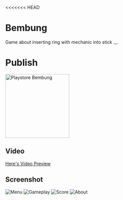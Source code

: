 <<<<<<< HEAD
# Bembung
Game about inserting ring with mechanic into stick ._.

# Publish
<a href="https://play.google.com/store/apps/details?id=com.arksana.bembung">
 <img alt="Playstore Bembung" src="https://play.google.com/intl/id/badges/static/images/badges/en_badge_web_generic.png" width=200>
</a>

## Video
[Here's Video Preview](https://www.youtube.com/watch?v=r3WPP6RSAas)

## Screenshot
![Menu](https://github.com/Leguna/Bembung/blob/master/BembungPreview/SS%20(4).png)
![Gameplay](https://github.com/Leguna/Bembung/blob/master/BembungPreview/SS%20(6).png)
![Score](https://github.com/Leguna/Bembung/blob/master/BembungPreview/SS%20Score.png)
![About](https://github.com/Leguna/Bembung/blob/master/BembungPreview/SS%20Credit.png)
